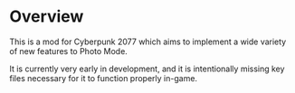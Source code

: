 <h1>Overview</h1>

<p>This is a mod for Cyberpunk 2077 which aims to implement a wide variety of new features to Photo Mode.</p>
<p>It is currently very early in development, and it is intentionally missing key files necessary for it to function properly in-game.</p>
